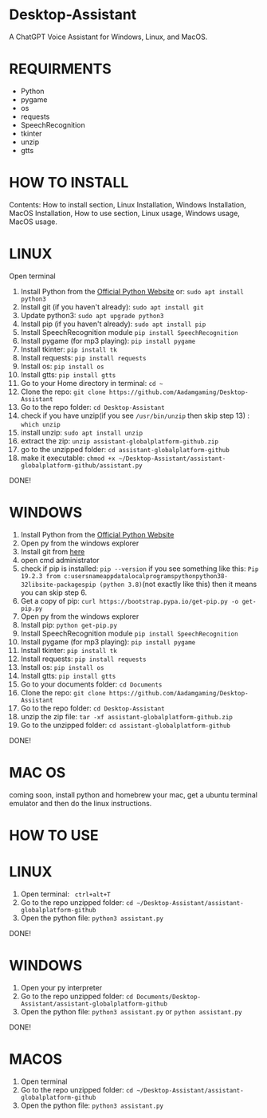 # Desktop-Assistant
A ChatGPT Voice Assistant for Windows, Linux, and MacOS.

# REQUIRMENTS
- Python
- pygame
- os
- requests
- SpeechRecognition
- tkinter
- unzip
- gtts

# HOW TO INSTALL 
Contents: How to install section, Linux Installation, Windows Installation, MacOS Installation, How to use section, Linux usage, Windows usage, MacOS usage.

# LINUX

Open terminal

1. Install Python from the [Official Python Website](https://www.python.org/downloads/source/) or: `sudo apt install python3`
2. Install git (if you haven't already): `sudo apt install git`
3. Update python3: `sudo apt upgrade python3`
4. Install pip (if you haven't already): `sudo apt install pip`
5. Install SpeechRecognition module `pip install SpeechRecognition`
6. Install pygame (for mp3 playing): `pip install pygame`
7. Install tkinter: `pip install tk`
8. Install requests: `pip install requests`
9. Install os: `pip install os`
10. Install gtts: `pip install gtts`
11. Go to your Home directory in terminal: `cd ~`
12. Clone the repo: `git clone https://github.com/Aadamgaming/Desktop-Assistant`
13. Go to the repo folder: `cd Desktop-Assistant`
14. check if you have unzip(if you see `/usr/bin/unzip` then skip step 13) : `which unzip`
15. install unzip: `sudo apt install unzip`
16. extract the zip: `unzip assistant-globalplatform-github.zip`
17. go to the unzipped folder: `cd assistant-globalplatform-github`
18. make it executable: `chmod +x ~/Desktop-Assistant/assistant-globalplatform-github/assistant.py`

DONE!

# WINDOWS
1. Install Python from the [Official Python Website](https://www.python.org/downloads/windows/)
2. Open py from the windows explorer
3. Install git from [here](https://git-scm.com/download/win)
4. open cmd administrator
5. check if pip is installed: `pip --version` if you see something like this: `Pip 19.2.3 from c:usersnameappdatalocalprogramspythonpython38-32libsite-packagespip (python 3.8)`(not exactly like this) then it means you can skip step 6.
6. Get a copy of pip: `curl https://bootstrap.pypa.io/get-pip.py -o get-pip.py`
7. Open py from the windows explorer
8. Install pip: `python get-pip.py`
9. Install SpeechRecognition module `pip install SpeechRecognition`
10. Install pygame (for mp3 playing): `pip install pygame`
11. Install tkinter: `pip install tk`
12. Install requests: `pip install requests`
13. Install os: `pip install os`
14. Install gtts: `pip install gtts`
15. Go to your documents folder: `cd Documents`
16. Clone the repo: `git clone https://github.com/Aadamgaming/Desktop-Assistant`
17. Go to the repo folder: `cd Desktop-Assistant`
18. unzip the zip file: `tar -xf assistant-globalplatform-github.zip`
19. Go to the unzipped folder: `cd assistant-globalplatform-github`
   
DONE!

# MAC OS

coming soon, 
install python and homebrew your mac, get a ubuntu terminal emulator and then do the linux instructions.








# HOW TO USE

# LINUX

1. Open terminal: ` ctrl+alt+T`
2. Go to the repo unzipped folder: `cd ~/Desktop-Assistant/assistant-globalplatform-github`
3. Open the python file: `python3 assistant.py`

DONE!

# WINDOWS

1. Open your py interpreter
2. Go to the repo unzipped folder: `cd Documents/Desktop-Assistant/assistant-globalplatform-github`
3. Open the python file: `python3 assistant.py` or `python assistant.py`

DONE!

# MACOS

1. Open terminal
2. Go to the repo unzipped folder: `cd ~/Desktop-Assistant/assistant-globalplatform-github`
3. Open the python file: `python3 assistant.py`
